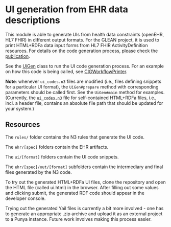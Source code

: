 # UI generation from EHR data descriptions

This module is able to generate UIs from health data constraints (openEHR, HL7 FHIR) in different output formats. For the GLEAN project, it is used to print HTML+RDFa data input forms from HL7 FHIR ActivityDefinition resources. For details on the code generation process, please check the [publication](http://ceur-ws.org/Vol-3055/paper4.pdf).

See the [UiGen](src/wvw/cig/uigen/UiGen.java) class to run the UI code generation process. For an example on how this code is being called, see [CIGWorkflowPrinter](https://github.com/william-vw/glean/blob/main/glean-core/src/main/java/wvw/glean/cig/CIGWorkflowPrinter.java).

**Note**: whenever `ui_codes.n3` files are modified (i.e., files defining snippets for a particular UI format), the `UiGen#prepare` method with corresponding parameters should be called first. See the `UiGen#main` method for examples. (Currently, the [`ui_codes.n3`](https://github.com/william-vw/glean/blob/main/ui-gen/src/main/resources/ui/html_rdfa/self_contained/ui_codes.n3) file for self-contained HTML+RDFa files, i.e., incl. a header file, contains an absolute file path that should be updated for your system.)

## Resources

The `rules/` folder contains the N3 rules that generate the UI code.

The `ehr/[spec]` folders contain the EHR artifacts.

The `ui/[format]` folders contain the UI code snippets.

The `ehr/[spec]/out/[format]` subfolders contain the intermediary and final files generated by the N3 code.

To try out the generated HTML+RDFa UI files, clone the repository and open the HTML file (called ui.html) in the browser. After filling out some values and clicking submit, the generated RDF code should appear in the developer console.

Trying out the generated Yail files is currently a bit more involved - one has to generate an appropriate .zip archive and upload it as an external project to a Punya instance. Future work involves making this process easier.
